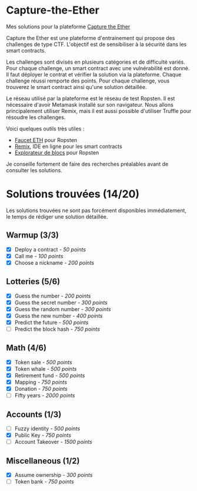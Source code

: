 # Capture-the-Ether

Mes solutions pour la plateforme [Capture the Ether](https://capturetheether.com/)

Capture the Ether est une plateforme d'entrainement qui propose des challenges de type CTF. L'objectif est de sensibiliser à la sécurité dans les smart contracts. 

Les challenges sont divisés en plusieurs catégories et de difficulté variés. Pour chaque challenge, un smart contract avec une vulnérabilité est donné. Il faut déployer le contrat et vérifier la solution via la plateforme. Chaque challenge réussi remporte des points. Pour chaque challenge, vous trouverez le smart contract ainsi qu'une solution détaillée.

Le réseau utilisé par la plateforme est le réseau de test Ropsten. Il est nécessaire d'avoir Metamask installé sur son navigateur. Nous allons principalement utiliser Remix, mais il est aussi possible d'utiliser Truffle pour résoudre les challenges.

Voici quelques outils très utiles :
*  [Faucet ETH](https://faucet.egorfine.com/) pour Ropsten
* [Remix](https://remix.ethereum.org/), IDE en ligne pour les smart contracts
* [Explorateur de blocs](https://ropsten.etherscan.io/) pour Ropsten


Je conseille fortement de faire des recherches préalables avant de consulter les solutions.

# Solutions trouvées (14/20)

Les solutions trouvées ne sont pas forcément disponibles immédiatement, le temps de rédiger une solution détaillée.

## Warmup (3/3)

- [x] Deploy a contract *- 50 points*
- [x] Call me *- 100 points*
- [x] Choose a nickname *- 200 points*

## Lotteries (5/6)

- [x] Guess the number *- 200 points*
- [x] Guess the secret number *- 300 points*
- [x] Guess the random number *- 300 points*
- [x] Guess the new number *- 400 points*
- [x] Predict the future *- 500 points*
- [ ] Predict the block hash *- 750 points*

## Math (4/6)

- [x] Token sale *- 500 points*
- [x] Token whale *- 500 points*
- [x] Retirement fund *- 500 points*
- [x] Mapping *- 750 points*
- [x] Donation *- 750 points*
- [ ] Fifty years *- 2000 points*

## Accounts (1/3)

- [ ] Fuzzy identity *- 500 points*
- [x] Public Key *- 750 points*
- [ ] Account Takeover *- 1500 points*

## Miscellaneous (1/2)

- [x] Assume ownership *- 300 points*
- [ ] Token bank *- 750 points*
